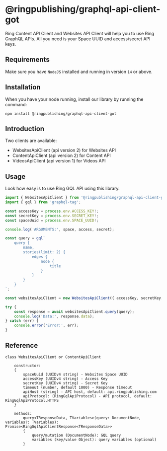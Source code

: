 # @ringpublishing/graphql-api-client-got

Ring Content API Client and Websites API Client will help you to use Ring GraphQL APIs.
All you need is your Space UUID and access/secret API keys.

## Requirements

Make sure you have `NodeJS` installed and running in version `14` or above.

## Installation

When you have your node running, install our library by running the command:

```shell
npm install @ringpublishing/graphql-api-client-got
```

## Introduction
Two clients are available:
- WebsitesApiClient (api version 2) for Websites API
- ContentApiClient (api version 2) for Content API
- VideosApiClient (api version 1) for Videos API

## Usage

Look how easy is to use Ring GQL API using this library.

```typescript
import { WebsitesApiClient } from '@ringpublishing/graphql-api-client-got';
import { gql } from 'graphql-tag';

const accessKey = process.env.ACCESS_KEY!;
const secretKey = process.env.SECRET_KEY!;
const spaceUuid = process.env.SPACE_UUID!;

console.log('ARGUMENTS:', space, access, secret);

const query = gql`
    query {
        name,
        stories(limit: 2) {
            edges {
                node {
                    title
                }
            }
        }
    }
`;

const websitesApiClient = new WebsitesApiClient({ accessKey, secretKey, spaceUuid });

try {
    const response = await websitesApiClient.query(query);
    console.log('Data:', response.data);
} catch (err) {
    console.error('Error:', err);
}
```

## Reference

```
class WebsitesApiClient or ContentApiClient

    constructor:
    {
        spaceUuid (UUIDv4 string) - Websites Space UUID
        accessKey (UUIDv4 string) - Access Key
        secretKey (UUIDv4 string) - Secret Key
        timeout (number, default 1000) - Response timeout
        apiHost (string) - API host, default: api.ringpublishing.com
        apiProtocol: (RingGqlApiProtocol) - API protocol, default: RingGqlApiProtocol.HTTPS
    } 

    methods:
        query<TResponseData, TVariables>(query: DocumentNode, variables?: TVariables): Promise<RingGqlApiClientResponse<TResponseData>>
        {
            query/mutation (DocumentNode): GQL query
            variables (key/value Object): query variables (optional)
        }
```
